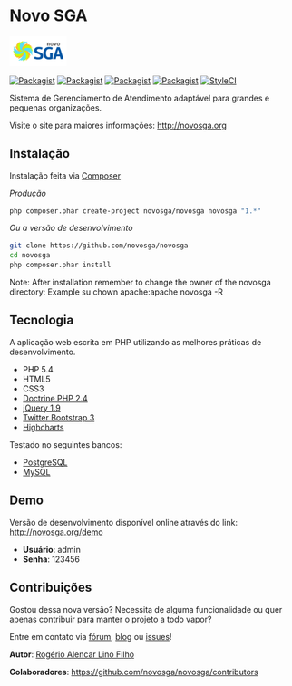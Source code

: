 # Novo SGA
<img src="https://raw.githubusercontent.com/novosga/art/39bf72ac/dist/logo_1200x630.png" width="20%">

[![Packagist](http://img.shields.io/packagist/v/novosga/novosga.svg)](https://packagist.org/packages/novosga/novosga)
[![Packagist](http://img.shields.io/packagist/dt/novosga/novosga.svg)](https://packagist.org/packages/novosga/novosga)
[![Packagist](http://img.shields.io/packagist/dm/novosga/novosga.svg)](https://packagist.org/packages/novosga/novosga)
[![Packagist](http://img.shields.io/packagist/dd/novosga/novosga.svg)](https://packagist.org/packages/novosga/novosga)
[![StyleCI](https://styleci.io/repos/6982410/shield)](https://styleci.io/repos/6982410)


Sistema de Gerenciamento de Atendimento adaptável para grandes e pequenas organizações.

Visite o site para maiores informações: http://novosga.org

## Instalação

Instalação feita via [Composer](http://getcomposer.org/)

*Produção*

```sh
php composer.phar create-project novosga/novosga novosga "1.*"
```

*Ou a versão de desenvolvimento*

```sh
git clone https://github.com/novosga/novosga
cd novosga
php composer.phar install
```
Note: After installation remember to change the owner of the novosga directory: Example su chown apache:apache novosga -R

## Tecnologia

A aplicação web escrita em PHP utilizando as melhores práticas de desenvolvimento.

- PHP 5.4
- HTML5
- CSS3
- [Doctrine PHP 2.4](http://www.doctrine-project.org/projects/orm.html)
- [jQuery 1.9](http://jquery.com/)
- [Twitter Bootstrap 3](http://getbootstrap.com/)
- [Highcharts](http://www.highcharts.com/)

Testado no seguintes bancos:
- [PostgreSQL](http://www.postgresql.org/)
- [MySQL](http://www.mysql.org)


## Demo

Versão de desenvolvimento disponível online através do link: http://novosga.org/demo

- **Usuário**: admin
- **Senha**: 123456

## Contribuições

Gostou dessa nova versão? Necessita de alguma funcionalidade ou quer apenas contribuir para manter o projeto a todo vapor?

Entre em contato via [fórum](http://novosga.org/forum/), [blog](http://novosga.org/blog/) ou [issues](https://github.com/novosga/novosga/issues/)!

**Autor**: [Rogério Alencar Lino Filho](http://rogeriolino.com/)

**Colaboradores**: https://github.com/novosga/novosga/contributors
